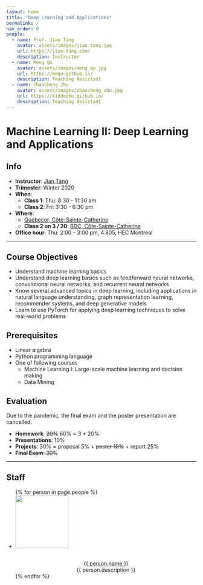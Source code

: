 ```yaml
---
layout: home
title: "Deep Learning and Applications"
permalink: /
nav_order: 0
people:
  - name: Prof. Jian Tang
    avatar: assets/images/jian_tang.jpg
    url: https://jian-tang.com/
    description: Instructor
  - name: Meng Qu
    avatar: assets/images/meng_qu.jpg
    url: https://mnqu.github.io/
    description: Teaching Assistant
  - name: Zhaocheng Zhu
    avatar: assets/images/zhaocheng_zhu.jpg
    url: https://kiddozhu.github.io/
    description: Teaching Assistant
---
```


Machine Learning II: Deep Learning and Applications
==================================================

Info
----

<!--
- **Instructeur**: [Jian Tang]
- **Trimestre**: Hiver 2020
- **Jours et heures**:
  - **Classe 1**: Jeu: 8:30 - 11:30
  - **Classe 2**: Ven: 15:30 - 18:30
- **Salle enseignant**:
  - [Quebecor, Côte-Sainte-Catherine][Quebecor]
  - **Classe 2 sur 3 / 20**: [BDC, Côte-Sainte-Catherine][BDC]

-----------
-->

- **Instructor**: [Jian Tang]
- **Trimester**: Winter 2020
- **When**:
  - **Class 1**: Thu: 8:30 - 11:30 am
  - **Class 2**: Fri: 3:30 - 6:30 pm
- **Where**:
  - [Quebecor, Côte-Sainte-Catherine][Quebecor]
  - **Class 2 on 3 / 20**: [BDC, Côte-Sainte-Catherine][BDC]
- **Office hour**: Thu: 2:00 - 3:00 pm, 4.805, HEC Montréal

[Jian Tang]: https://jian-tang.com
[Quebecor]: https://www.hec.ca/campus/edifices/cote_sainte_catherine/1er_etage/salles_cours/quebecor.html
[BDC]: https://www.hec.ca/campus/edifices/cote_sainte_catherine/1er_etage/salles_cours/bdc.html

-----------

Course Objectives
-----------------
- Understand machine learning basics 
- Understand deep learning basics such as feedforward neural networks, convolutional neural networks, and recurrent neural networks
- Know several advanced topics in deep learning, including applications in natural language understanding, graph representation learning, recommender systems, and deep generative models
- Learn to use PyTorch for applying deep learning techniques to solve real-world problems

Prerequisites
-------------
- Linear algebra
- Python programming language
- One of following courses
  - Machine Learning I: Large-scale machine learning and decision making
  - Data Mining

Evaluation
----------

Due to the pandemic, the final exam and the poster presentation are cancelled.

- **Homework**: <del>20%</del> 60% = 3 * 20%
- **Presentations**: 10%
- **Projects**: 30% = proposal 5% + <del>poster 10%</del> + report 25%
- <del>**Final Exam**: 30%</del>

-----------

Staff
-----

<ul class="list-style-none">
  {% for person in page.people %}
  <li class="d-inline-block mr-10">
    <table>
      <img src="{{ person.avatar }}" class="p-1" height="140" width="140"/>
    </table>
    <div align="center">
      <a href="{{ person.url }}">{{ person.name }}</a><br>
      {{ person.description }}<br>
    </div>
  </li>
  {% endfor %}
</ul>
